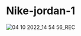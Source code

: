 # Nike-jordan-1
![04 10 2022_14 54 56_REC](https://user-images.githubusercontent.com/81979505/199707418-852de947-33bc-4961-a488-10fb4298c2f4.png)

